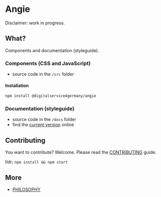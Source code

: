 # Angie

Disclaimer: work in progress.

## What?

Components and documentation (styleguide).

### Components (CSS and JavaScript)

- source code in the `/src` folder

#### Installation

```sh
npm install @digitalservice4germany/angie
```

### Documentation (styleguide)

- source code in the `/docs` folder
- find the [current version](https://digitalservicebund.github.io/angie/) online

## Contributing

You want to contribute? Welcome. Please read the [CONTRIBUTING](CONTRIBUTING.md) guide.

tldr; `npm install && npm start`

## More

- [PHILOSOPHY](PHILOSOPHY.md)
